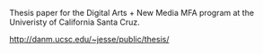 Thesis paper for the Digital Arts + New Media MFA program at the Univeristy of California Santa Cruz.

http://danm.ucsc.edu/~jesse/public/thesis/